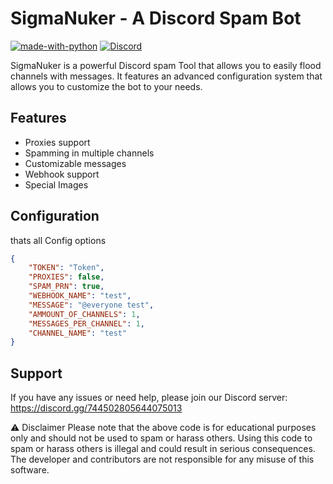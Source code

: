 # SigmaNuker - A Discord Spam Bot

[![made-with-python](https://img.shields.io/badge/Made%20with-Python-1f425f.svg)](https://www.python.org/)
[![Discord](https://img.shields.io/discord/744502805644075013.svg?label=&logo=discord&logoColor=ffffff&color=7389D8&labelColor=6A7EC2)](https://discord.gg/WyGvAxXkTe)


SigmaNuker is a powerful Discord spam Tool that allows you to easily flood channels with messages. It features an advanced configuration system that allows you to customize the bot to your needs.

## Features

- Proxies support
- Spamming in multiple channels
- Customizable messages
- Webhook support
- Special Images

## Configuration

thats all Config options

```json
{
    "TOKEN": "Token",
    "PROXIES": false,
    "SPAM_PRN": true,
    "WEBHOOK_NAME": "test",
    "MESSAGE": "@everyone test",
    "AMMOUNT_OF_CHANNELS": 1,
    "MESSAGES_PER_CHANNEL": 1,
    "CHANNEL_NAME": "test"
}
```

## Support
If you have any issues or need help, please join our Discord server: https://discord.gg/744502805644075013

:warning: Disclaimer
Please note that the above code is for educational purposes only and should not be used to spam or harass others. Using this code to spam or harass others is illegal and could result in serious consequences. The developer and contributors are not responsible for any misuse of this software.

